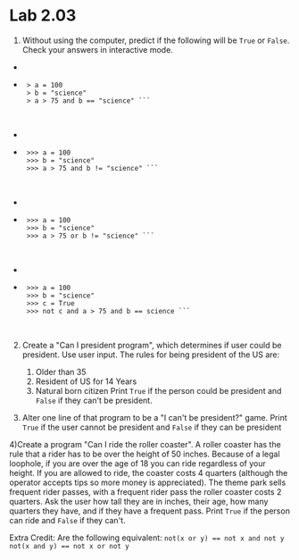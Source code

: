 # Lab 2.03

1) Without using the computer, predict if the following will be `True` or `False`. Check your answers in interactive mode. 

*  
*  ```
    > a = 100
    > b = "science"
    > a > 75 and b == "science" ```
<br>

*  
*  ```
    >>> a = 100
    >>> b = "science"
    >>> a > 75 and b != "science" ```
<br>

*  
*  ```
    >>> a = 100
    >>> b = "science"
    >>> a > 75 or b != "science" ```
<br>

*  
*  ```
    >>> a = 100
    >>> b = "science"
    >>> c = True
    >>> not c and a > 75 and b == science ```
<br>


2) Create a "Can I president program", which determines if user could be president. Use user input. The rules for being president of the US are: 
    1. Older than 35
    2. Resident of US for 14 Years
    3. Natural born citizen
Print `True` if the person could be president and `False` if they can't be president. 

3) Alter one line of that program to be a "I can't be president?" game. Print `True` if the user cannot be president and `False` if they can be president

4)Create a program "Can I ride the roller coaster". A roller coaster has the rule that a rider has to be over the height of 50 inches. Because of a legal loophole, if you are over the age of 18 you can ride regardless of your height. If you are allowed to ride, the coaster costs 4 quarters (although the operator accepts tips so more money is appreciated). The theme park sells frequent rider passes, with a frequent rider pass the roller coaster costs 2 quarters. Ask the user how tall they are in inches, their age, how many quarters they have, and if they have a frequent pass. Print `True` if the person can ride and `False` if they can't. 


Extra Credit: Are the following equivalent: 
`not(x or y) == not x and not y`
`not(x and y) == not x or not y`
